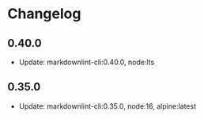 # Changelog

## 0.40.0

- Update: markdownlint-cli:0.40.0, node:lts

## 0.35.0

- Update: markdownlint-cli:0.35.0, node:16, alpine:latest
